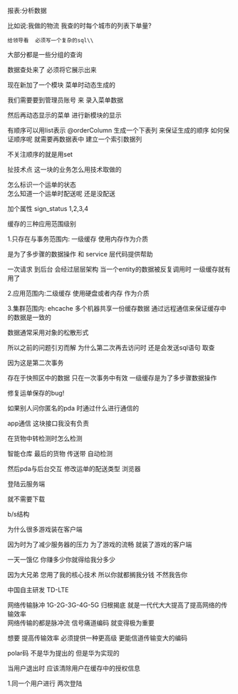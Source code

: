 报表:分析数据

比如说:我做的物流  我查的时每个城市的列表下单量?

	给领导看  必须写一个复杂的sql\\

大部分都是一些分组的查询

数据查处来了  必须将它展示出来

现在新加了一个模块
菜单时动态生成的

我们需要要到管理员账号 来 录入菜单数据

然后再动态显示的菜单 进行新模块的显示

有顺序可以用list表示
@orderColumn  生成一个下表列  来保证生成的顺序
如何保证顺序呢  就需要再数据表中 建立一个索引数据列

不关注顺序的就是用set

扯技术点  这一块的业务怎么用技术取做的

怎么标识一个运单的状态  
怎么知道一个运单时配送呢  还是没配送

加个属性   sign_status  1,2,3,4


缓存的三种应用范围级别

1.只存在与事务范围内: 一级缓存  使用内存作为介质  

是为了多步骤的数据操作  和 service 层代码提供帮助

一次请求 到后台 会经过层层架构  当一个entity的数据被反复调用时  一级缓存就有用了



2.应用范围内:二级缓存   使用硬盘或者内存 作为介质

3.集群范围内: ehcache  多个机器共享一份缓存数据  通过远程通信来保证缓存中的数据是一致的

数据通常采用对象的松散形式

所以之前的问题引刃而解  为什么第二次再去访问时  还是会发送sql语句  取查

因为这是第二次事务

存在于快照区中的数据 只在一次事务中有效  一级缓存是为了多步骤数据操作


修复运单保存的bug!

如果别人问你匿名的pda 时通过什么进行通信的

app通信    这块接口我没有负责

在货物中转检测时怎么检测

智能仓库
最后的货物
传送带  自动检测 

然后pda与后台交互  修改运单的配送类型
浏览器

登陆云服务端

就不需要下载


b/s结构

为什么很多游戏装在客户端


因为时为了减少服务器的压力 为了游戏的流畅  就装了游戏的客户端


一天一饿亿  你赚多少你就得给我分多少

因为大兄弟 您用了我的核心技术   所以你就都搁我分钱  不然我告你

中国自主研发 TD-LTE  


网络传输脉冲 
1G-2G-3G-4G-5G
归根揭底  就是一代代大大提高了提高网络的传输效率  
网络传输的都是脉冲流   信号痛道编码 就变得极为重要

想要 提高传输效率 必须提供一种更高级  更能信道传输变大的编码

polar码 不是华为提出的  但是华为实现的


当用户退出时  应该清除用户在缓存中的授权信息

1.同一个用户进行 两次登陆

	